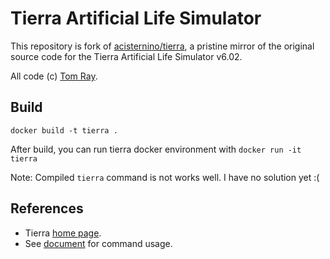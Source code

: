 # Tierra Artificial Life Simulator

This repository is fork of [acisternino/tierra](https://github.com/acisternino/tierra), a pristine mirror of the original source code for
the Tierra Artificial Life Simulator v6.02.

All code (c) [Tom Ray](http://life.ou.edu/).

## Build

```
docker build -t tierra .
```

After build, you can run tierra docker environment with
``
docker run -it tierra
``

Note: Compiled `tierra` command is not works well. I have no solution yet :(

## References

* Tierra [home page](http://life.ou.edu/tierra/).
* See [document](./Tierra.pdf) for command usage.
